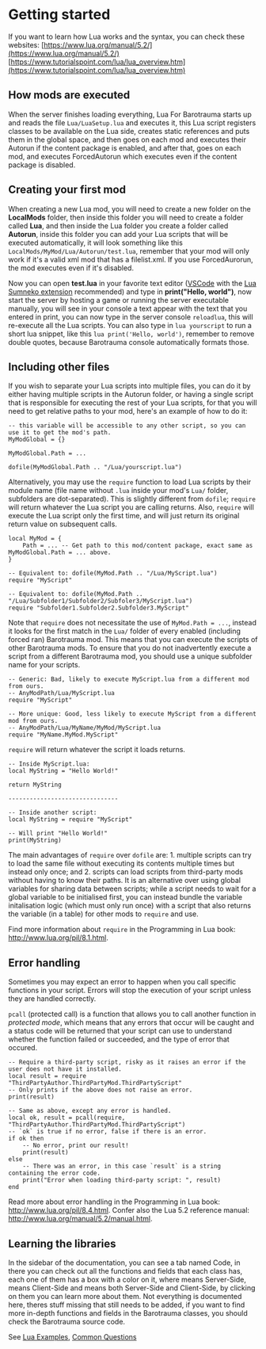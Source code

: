 # Getting started

If you want to learn how Lua works and the syntax, you can check these websites: [https://www.lua.org/manual/5.2/](https://www.lua.org/manual/5.2/) [https://www.tutorialspoint.com/lua/lua_overview.htm](https://www.tutorialspoint.com/lua/lua_overview.htm)

## How mods are executed
When the server finishes loading everything, Lua For Barotrauma starts up and reads the file `Lua/LuaSetup.lua` and executes it, this Lua script registers classes to be available on the Lua side, creates static references and puts them in the global space, and then goes on each mod and executes their Autorun if the content package is enabled, and after that, goes on each mod, and executes ForcedAutorun which executes even if the content package is disabled.

## Creating your first mod
When creating a new Lua mod, you will need to create a new folder on the **LocalMods** folder, then inside this folder you will need to create a folder called **Lua**, and then inside the Lua folder you create a folder called **Autorun**, inside this folder you can add your Lua scripts that will be executed automatically, it will look something like this `LocalMods/MyMod/Lua/Autorun/test.lua`, remember that your mod will only work if it's a valid xml mod that has a filelist.xml. If you use ForcedAurorun, the mod executes even if it's disabled.

Now you can open **test.lua** in your favorite text editor (<a href="https://code.visualstudio.com/" target="_blank">VSCode</a> with the <a href="https://marketplace.visualstudio.com/items?itemName=sumneko.lua" target="_blank">Lua Sumneko extension</a> recommended) and type in **print("Hello, world")**, now start the server by hosting a game or running the server executable manually, you will see in your console a text appear with the text that you entered in print, you can now type in the server console `reloadlua`, this will re-execute all the Lua scripts. You can also type in `lua yourscript` to run a short lua snippet, like this `lua print('Hello, world')`, remember to remove double quotes, because Barotrauma console automatically formats those.

## Including other files

If you wish to separate your Lua scripts into multiple files, you can do it by either having multiple scripts in the Autorun folder, or having a single script that is responsible for executing the rest of your Lua scripts, for that you will need to get relative paths to your mod, here's an example of how to do it:

```
-- this variable will be accessible to any other script, so you can use it to get the mod's path.
MyModGlobal = {}

MyModGlobal.Path = ...

dofile(MyModGlobal.Path .. "/Lua/yourscript.lua")
```

Alternatively, you may use the `require` function to load Lua scripts by their module name (file name without `.lua` inside your mod's `Lua/` folder, subfolders are dot-separated). This is slightly different from `dofile`; `require` will return whatever the Lua script you are calling returns. Also, `require` will execute the Lua script only the first time, and will just return its original return value on subsequent calls.

```
local MyMod = {
    Path = ... -- Get path to this mod/content package, exact same as MyModGlobal.Path = ... above.
}

-- Equivalent to: dofile(MyMod.Path .. "/Lua/MyScript.lua")
require "MyScript"

-- Equivalent to: dofile(MyMod.Path .. "/Lua/Subfolder1/Subfolder2/Subfoler3/MyScript.lua")
require "Subfolder1.Subfolder2.Subfolder3.MyScript"
```

Note that `require` does not necessitate the use of `MyMod.Path = ...`, instead it looks for the first match in the `Lua/` folder of every enabled (including forced ran) Barotrauma mod. This means that you can execute the scripts of other Barotrauma mods. To ensure that you do not inadvertently execute a script from a different Barotrauma mod, you should use a unique subfolder name for your scripts.

```
-- Generic: Bad, likely to execute MyScript.lua from a different mod from ours.
-- AnyModPath/Lua/MyScript.lua
require "MyScript"

-- More unique: Good, less likely to execute MyScript from a different mod from ours.
-- AnyModPath/Lua/MyName/MyMod/MyScript.lua
require "MyName.MyMod.MyScript"
```

`require` will return whatever the script it loads returns.

```
-- Inside MyScript.lua:
local MyString = "Hello World!"

return MyString

-------------------------------

-- Inside another script:
local MyString = require "MyScript"

-- Will print "Hello World!"
print(MyString)
```

The main advantages of `require` over `dofile` are: 1. multiple scripts can try to load the same file without executing its contents multiple times but instead only once; and 2. scripts can load scripts from third-party mods without having to know their paths. It is an alternative over using global variables for sharing data between scripts; while a script needs to wait for a global variable to be initialised first, you can instead bundle the variable initalisation logic (which must only run once) with a script that also returns the variable (in a table) for other mods to `require` and use.

Find more information about `require` in the Programming in Lua book: http://www.lua.org/pil/8.1.html.

## Error handling

Sometimes you may expect an error to happen when you call specific functions in your script. Errors will stop the execution of your script unless they are handled correctly.

`pcall` (protected call) is a function that allows you to call another function in *protected mode*, which means that any errors that occur will be caught and a status code will be returned that your script can use to understand whether the function failed or succeeded, and the type of error that occured.

```
-- Require a third-party script, risky as it raises an error if the user does not have it installed.
local result = require "ThirdPartyAuthor.ThirdPartyMod.ThirdPartyScript"
-- Only prints if the above does not raise an error.
print(result)

-- Same as above, except any error is handled.
local ok, result = pcall(require, "ThirdPartyAuthor.ThirdPartyMod.ThirdPartyScript")
-- `ok` is true if no error, false if there is an error.
if ok then
    -- No error, print our result!
    print(result)
else
    -- There was an error, in this case `result` is a string containing the error code.
    print("Error when loading third-party script: ", result)
end
```

Read more about error handling in the Programming in Lua book: http://www.lua.org/pil/8.4.html. Confer also the Lua 5.2 reference manual: http://www.lua.org/manual/5.2/manual.html.

## Learning the libraries
In the sidebar of the documentation, you can see a tab named Code, in there you can check out all the functions and fields that each class has, each one of them has a box with a color on it, where <span class="realm server"></span> means Server-Side, <span class="realm client"></span> means Client-Side and <span class="realm shared"></span> means both Server-Side and Client-Side, by clicking on them you can learn more about them. Not everything is documented here, theres stuff missing that still needs to be added, if you want to find more in-depth functions and fields in the Barotrauma classes, you should check the Barotrauma source code.

See <a href="../lua-examples" target="_blank">Lua Examples</a>, <a href="../common-questions" target="_blank">Common Questions</a>